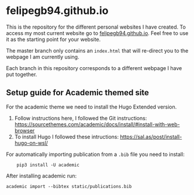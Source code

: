 # felipegb94.github.io

This is the repository for the different personal websites I have created. To access my most current website go to [felipegb94.github.io](http://felipegb94.github.io). Feel free to use it as the starting point for your website.

The master branch only contains an `index.html` that will re-direct you to the webpage I am currently using. 

Each branch in this repository corresponds to a different webpage I have put together.

## Setup guide for Academic themed site

For the academic theme we need to install the Hugo Extended version.

1. Follow instructions here, I followed the Git instructions: https://sourcethemes.com/academic/docs/install/#install-with-web-browser
2. To install Hugo I followed these intructions: https://sal.as/post/install-hugo-on-wsl/

For automatically importing publication from a `.bib` file you need to install:

```
    pip3 install -U academic
```

After installing academic run:

```
academic import --bibtex static/publications.bib 
```

